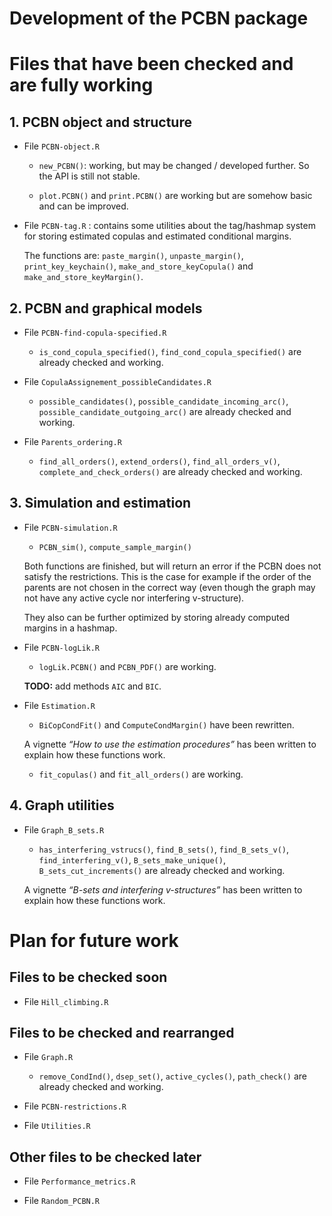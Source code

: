 Development of the PCBN package
================

# Files that have been checked and are fully working

## 1. PCBN object and structure

- File `PCBN-object.R`

  - `new_PCBN()`: working, but may be changed / developed further. So
    the API is still not stable.

  - `plot.PCBN()` and `print.PCBN()` are working but are somehow basic
    and can be improved.

- File `PCBN-tag.R` : contains some utilities about the tag/hashmap
  system for storing estimated copulas and estimated conditional
  margins.

  The functions are: `paste_margin()`, `unpaste_margin()`,
  `print_key_keychain()`, `make_and_store_keyCopula()` and
  `make_and_store_keyMargin()`.

## 2. PCBN and graphical models

- File `PCBN-find-copula-specified.R`

  - `is_cond_copula_specified()`, `find_cond_copula_specified()` are
    already checked and working.

- File `CopulaAssignement_possibleCandidates.R`

  - `possible_candidates()`, `possible_candidate_incoming_arc()`,
    `possible_candidate_outgoing_arc()` are already checked and working.

- File `Parents_ordering.R`

  - `find_all_orders()`, `extend_orders()`, `find_all_orders_v()`,
    `complete_and_check_orders()` are already checked and working.

## 3. Simulation and estimation

- File `PCBN-simulation.R`

  - `PCBN_sim()`, `compute_sample_margin()`

  Both functions are finished, but will return an error if the PCBN does
  not satisfy the restrictions. This is the case for example if the
  order of the parents are not chosen in the correct way (even though
  the graph may not have any active cycle nor interfering v-structure).

  They also can be further optimized by storing already computed margins
  in a hashmap.

- File `PCBN-logLik.R`

  - `logLik.PCBN()` and `PCBN_PDF()` are working.

  **TODO:** add methods `AIC` and `BIC`.

- File `Estimation.R`

  - `BiCopCondFit()` and `ComputeCondMargin()` have been rewritten.

  A vignette *“How to use the estimation procedures”* has been written
  to explain how these functions work.

  - `fit_copulas()` and `fit_all_orders()` are working.

## 4. Graph utilities

- File `Graph_B_sets.R`
  - `has_interfering_vstrucs()`, `find_B_sets()`, `find_B_sets_v()`,
    `find_interfering_v()`, `B_sets_make_unique()`,
    `B_sets_cut_increments()` are already checked and working.

  A vignette *“B-sets and interfering v-structures”* has been written to
  explain how these functions work.

# Plan for future work

## Files to be checked soon

- File `Hill_climbing.R`

## Files to be checked and rearranged

- File `Graph.R`

  - `remove_CondInd()`, `dsep_set()`, `active_cycles()`, `path_check()`
    are already checked and working.

- File `PCBN-restrictions.R`

- File `Utilities.R`

## Other files to be checked later

- File `Performance_metrics.R`

- File `Random_PCBN.R`
